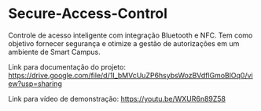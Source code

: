 # Secure-Access-Control

Controle de acesso inteligente com integração Bluetooth e NFC. Tem como objetivo fornecer segurança e otimize a gestão de autorizações em um ambiente de Smart Campus.

Link para documentação do projeto: https://drive.google.com/file/d/1I_bMVcUuZP6hsybsWozBVdflGmoBlOq0/view?usp=sharing

Link para vídeo de demonstração: https://youtu.be/WXUR6n89Z58
